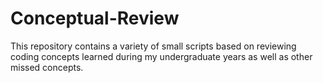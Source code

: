 # Conceptual-Review
This repository contains a variety of small scripts based on reviewing coding concepts learned during my undergraduate years as well as other missed concepts.
